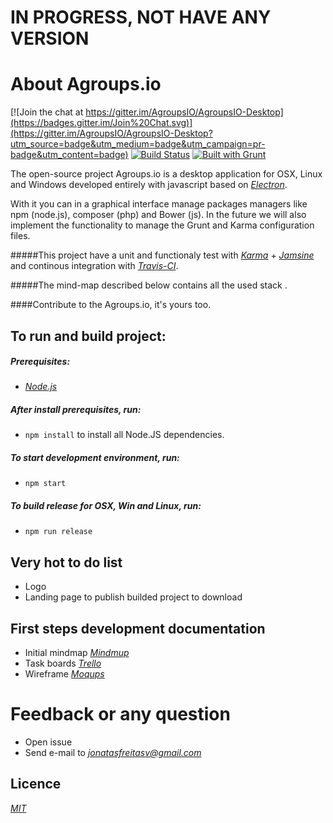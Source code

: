 # IN PROGRESS, NOT HAVE ANY VERSION

# About Agroups.io
[![Join the chat at https://gitter.im/AgroupsIO/AgroupsIO-Desktop](https://badges.gitter.im/Join%20Chat.svg)](https://gitter.im/AgroupsIO/AgroupsIO-Desktop?utm_source=badge&utm_medium=badge&utm_campaign=pr-badge&utm_content=badge) [![Build Status](https://travis-ci.org/jonatasfreitasv/agroups.io.svg?branch=master)](https://travis-ci.org/jonatasfreitasv/agroups.io) [![Built with Grunt](https://cdn.gruntjs.com/builtwith.png)](http://gruntjs.com/)


The open-source project Agroups.io is a desktop application for OSX, Linux and Windows developed entirely with javascript based on *[Electron](http://electron.atom.io/)*.

With it you can in a graphical interface manage packages managers like npm (node.js), composer (php) and Bower (js). In the future we will also implement the functionality to manage the Grunt and Karma configuration files.

#####This project have a unit and functionaly test with *[Karma](http://karma-runner.github.io/0.13/index.html)* + *[Jamsine](http://jasmine.github.io/2.3/introduction.html)* and continous integration with *[Travis-CI](https://travis-ci.org/jonatasfreitasv/agroups.io)*.

#####The mind-map described below contains all the used stack .

####Contribute to the Agroups.io, it's yours too.

## To run and build project:
##### Prerequisites:
  - *[Node.js](https://nodejs.org/download)*

##### After install prerequisites, run:
  - ```npm install``` to install all Node.JS dependencies.

##### To start development environment, run:
  - ```npm start```

##### To build release for OSX, Win and Linux, run:
  - ```npm run release```

## Very hot to do list
- Logo
- Landing page to publish builded project to download

## First steps development documentation
- Initial mindmap *[Mindmup](https://atlas.mindmup.com/2015/08/7fbf2e602e4d013366c1021a815988ce/agroups_io_/index.html)*
- Task boards *[Trello](https://trello.com/agroups)*
- Wireframe *[Moqups](https://moqups.com/jonatasfreitasv@gmail.com/dOHIovDo)*

# Feedback or any question
- Open issue
- Send e-mail to *[jonatasfreitasv@gmail.com](mailto:jonatasfreitasv@gmail.com)*

## Licence
*[MIT](http://opensource.org/licenses/MIT)*

